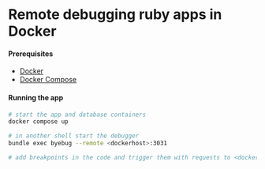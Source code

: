 # Remote debugging ruby apps in Docker

#### Prerequisites

- [Docker](https://www.docker.com/products/docker#/mac)
- [Docker Compose](https://docs.docker.com/compose/)

#### Running the app

```bash
# start the app and database containers
docker compose up

# in another shell start the debugger
bundle exec byebug --remote <dockerhost>:3031

# add breakpoints in the code and trigger them with requests to <dockerhost>:3000
```
